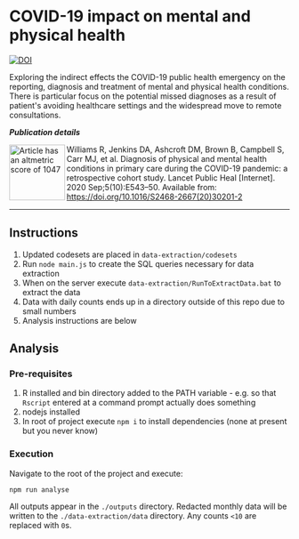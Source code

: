 # COVID-19 impact on mental and physical health

[![DOI](https://zenodo.org/badge/DOI/10.5281/zenodo.3978337.svg)](https://doi.org/10.5281/zenodo.3978337)

Exploring the indirect effects the COVID-19 public health emergency on the reporting, diagnosis and treatment of mental and physical health conditions. There is particular focus on the potential missed diagnoses as a result of patient's avoiding healthcare settings and the widespread move to remote consultations.

**_Publication details_**

<a href="https://www.altmetric.com/details.php?domain=altmetric.com&citation_id=91082197">
<img align="left" alt="Article has an altmetric score of 1047" width="100" height="100" src="https://badges.altmetric.com/?size=128&score=1047&types=mmbrtttf">
</a>

Williams R, Jenkins DA, Ashcroft DM, Brown B, Campbell S, Carr MJ, et al. Diagnosis of physical and mental health conditions in primary care during the COVID-19 pandemic: a retrospective cohort study. Lancet Public Heal [Internet]. 2020 Sep;5(10):E543–50. Available from: https://doi.org/10.1016/S2468-2667(20)30201-2

---

## Instructions

1. Updated codesets are placed in `data-extraction/codesets`
2. Run `node main.js` to create the SQL queries necessary for data extraction
3. When on the server execute `data-extraction/RunToExtractData.bat` to extract the data
4. Data with daily counts ends up in a directory outside of this repo due to small numbers
5. Analysis instructions are below

## Analysis

### Pre-requisites

1. R installed and bin directory added to the PATH variable - e.g. so that `Rscript` entered at a command prompt actually does something
2. nodejs installed
3. In root of project execute `npm i` to install dependencies (none at present but you never know)

### Execution

Navigate to the root of the project and execute:

```
npm run analyse
```

All outputs appear in the `./outputs` directory. Redacted monthly data will be written to the `./data-extraction/data` directory. Any counts `<10` are replaced with `0`s.
